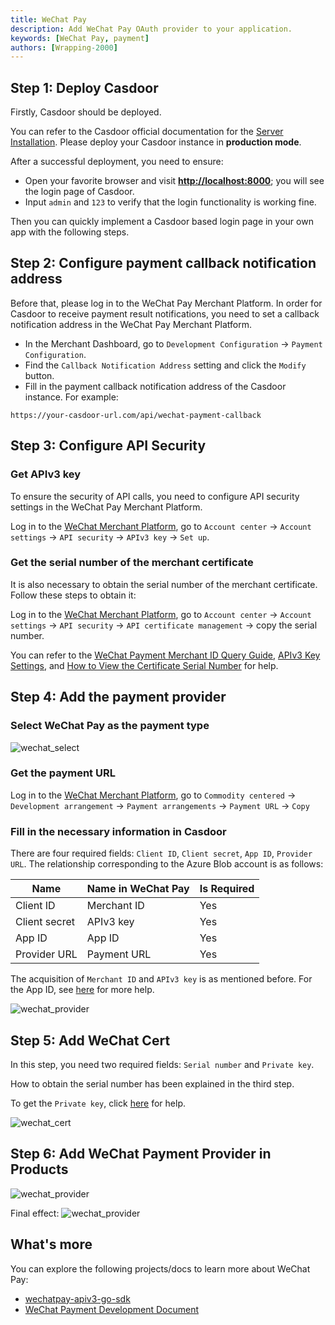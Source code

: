 ```yaml
---
title: WeChat Pay
description: Add WeChat Pay OAuth provider to your application.
keywords: [WeChat Pay, payment]
authors: [Wrapping-2000]
---
```

## Step 1: Deploy Casdoor

Firstly, Casdoor should be deployed.

You can refer to the Casdoor official documentation for the [Server Installation](/docs/basic/server-installation). Please deploy your Casdoor instance in **production mode**.

After a successful deployment, you need to ensure:

- Open your favorite browser and visit **<http://localhost:8000>**; you will see the login page of Casdoor.
- Input `admin` and `123` to verify that the login functionality is working fine.

Then you can quickly implement a Casdoor based login page in your own app with the following steps.

## Step 2: Configure payment callback notification address

Before that, please log in to the WeChat Pay Merchant Platform. In order for Casdoor to receive payment result notifications, you need to set a callback notification address in the WeChat Pay Merchant Platform.

- In the Merchant Dashboard, go to `Development Configuration` -> `Payment Configuration`.
- Find the `Callback Notification Address` setting and click the `Modify` button.
- Fill in the payment callback notification address of the Casdoor instance. For example:

```url
https://your-casdoor-url.com/api/wechat-payment-callback
```

## Step 3: Configure API Security

### Get APIv3 key

To ensure the security of API calls, you need to configure API security settings in the WeChat Pay Merchant Platform.

Log in to the [WeChat Merchant Platform](https://pay.weixin.qq.com/), go to `Account center` -> `Account settings` -> `API security` -> `APIv3 key` -> `Set up`.

### Get the serial number of the merchant certificate

It is also necessary to obtain the serial number of the merchant certificate. Follow these steps to obtain it:

Log in to the [WeChat Merchant Platform](https://pay.weixin.qq.com/), go to `Account center` -> `Account settings` -> `API security` ->  `API certificate management` -> copy the serial number.

You can refer to the [WeChat Payment Merchant ID Query Guide](https://kf.qq.com/faq/200729EZ7fEj200729aumYR7.html), [APIv3 Key Settings](https://kf.qq.com/faq/180830E36vyQ180830AZFZvu.html), and [How to View the Certificate Serial Number](https://pay.weixin.qq.com/wiki/doc/apiv3/wechatpay/wechatpay7_0.shtml#part-5) for help.

## Step 4: Add the payment provider

### Select WeChat Pay as the payment type

![wechat_select](/img/providers/payment/wechat_select.png)

### Get the payment URL

Log in to the [WeChat Merchant Platform](https://pay.weixin.qq.com/), go to `Commodity centered` -> `Development arrangement` -> `Payment arrangements` -> `Payment URL` -> `Copy`

### Fill in the necessary information in Casdoor

There are four required fields: `Client ID`, `Client secret`, `App ID`, `Provider URL`. The relationship corresponding to the Azure Blob account is as follows:

| Name          | Name in WeChat Pay |  Is Required |
|---------------|--------------------|-------------|
| Client ID     | Merchant ID        | Yes         |
| Client secret | APIv3 key          | Yes         |
| App ID        | App ID             | Yes         |
| Provider URL  | Payment URL        | Yes         |

The acquisition of `Merchant ID` and `APIv3 key` is as mentioned before. For the App ID, see [here](https://pay.weixin.qq.com/static/pay_setting/appid_protocol.shtml) for more help.

![wechat_provider](/img/providers/payment/wechat_Provider.png)

## Step 5: Add WeChat Cert

In this step, you need two required fields: `Serial number` and `Private key`.

How to obtain the serial number has been explained in the third step.

To get the `Private key`, click [here](https://pay.weixin.qq.com/wiki/doc/apiv3/wechatpay/wechatpay3_1.shtml) for help.

![wechat_cert](/img/providers/payment/wechat_cert.png)

## Step 6: Add WeChat Payment Provider in Products

![wechat_provider](/img/providers/payment/wechat_products.png)

Final effect:
![wechat_provider](/img/providers/payment/wechat_result.png)

## What's more

You can explore the following projects/docs to learn more about WeChat Pay:

- [wechatpay-apiv3-go-sdk](https://github.com/wechatpay-apiv3/wechatpay-go)
- [WeChat Payment Development Document](https://pay.weixin.qq.com/wiki/doc/api/index.html)

